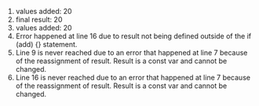 1. values added: 20
2. final result: 20
3. values added: 20
4. Error happened at line 16 due to result not being defined outside of the if (add) {} statement. 
5. Line 9 is never reached due to an error that happened at line 7 because of the reassignment of result. Result is a const var and cannot be changed. 
6. Line 16 is never reached due to an error that happened at line 7 because of the reassignment of result. Result is a const var and cannot be changed. 